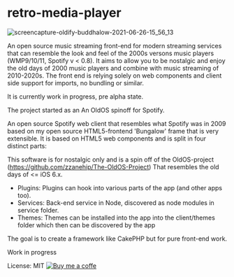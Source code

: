 # retro-media-player

![screencapture-oldify-buddhalow-2021-06-26-15_56_13](https://user-images.githubusercontent.com/5108695/123515294-196e5900-d697-11eb-9950-f61d0ff489b9.png)

An open source music streaming front-end for modern streaming services that can resemble the look and feel of the 2000s versons music players (WMP9/10/11, Spotify v < 0.8).
It aims to allow you to be nostalgic and enjoy the old days of 2000 music players and combine with music streaming of 2010-2020s.
The front end is relying solely on web components and client side support for imports, no bundling or similar.

It is currently work in progress, pre alpha state.

The project started as an An OldOS spinoff for Spotify.

An open source Spotify web client that resembles what Spotify was in 2009 based on my open source HTML5-frontend 'Bungalow' frame that is very extensible. It is based on
HTML5 web components and is split in four distinct parts:

This software is for nostalgic only and is a spin off of the OldOS-project (<https://github.com/zzanehip/The-OldOS-Project>) That resembles the old days of <= iOS 6.x.

* Plugins: Plugins can hook into various parts of the app (and other apps too).
* Services: Back-end service in Node, discovered as node modules in service folder.
* Themes: Themes can be installed into the app into the  client/themes folder which then can be discovered by the app

The goal is to create a framework like CakePHP but for pure front-end work.

Work in progress

License: MIT
[![Buy me a coffe](https://cdn.buymeacoffee.com/buttons/default-orange.png "Buy Me A Coffee")](https://www.buymeacoffee.com/buddhalow)
